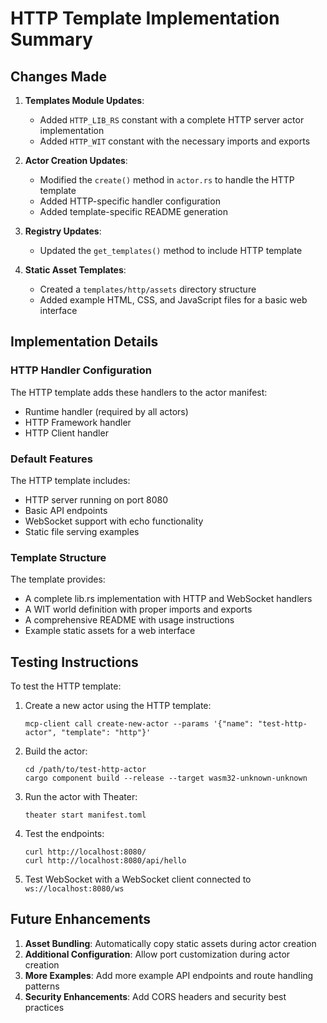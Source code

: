 # HTTP Template Implementation Summary

## Changes Made

1. **Templates Module Updates**:
   - Added `HTTP_LIB_RS` constant with a complete HTTP server actor implementation
   - Added `HTTP_WIT` constant with the necessary imports and exports

2. **Actor Creation Updates**:
   - Modified the `create()` method in `actor.rs` to handle the HTTP template
   - Added HTTP-specific handler configuration
   - Added template-specific README generation

3. **Registry Updates**:
   - Updated the `get_templates()` method to include HTTP template

4. **Static Asset Templates**:
   - Created a `templates/http/assets` directory structure
   - Added example HTML, CSS, and JavaScript files for a basic web interface

## Implementation Details

### HTTP Handler Configuration

The HTTP template adds these handlers to the actor manifest:
- Runtime handler (required by all actors)
- HTTP Framework handler
- HTTP Client handler

### Default Features

The HTTP template includes:
- HTTP server running on port 8080
- Basic API endpoints
- WebSocket support with echo functionality
- Static file serving examples

### Template Structure

The template provides:
- A complete lib.rs implementation with HTTP and WebSocket handlers
- A WIT world definition with proper imports and exports
- A comprehensive README with usage instructions
- Example static assets for a web interface

## Testing Instructions

To test the HTTP template:

1. Create a new actor using the HTTP template:
   ```
   mcp-client call create-new-actor --params '{"name": "test-http-actor", "template": "http"}'
   ```

2. Build the actor:
   ```
   cd /path/to/test-http-actor
   cargo component build --release --target wasm32-unknown-unknown
   ```

3. Run the actor with Theater:
   ```
   theater start manifest.toml
   ```

4. Test the endpoints:
   ```
   curl http://localhost:8080/
   curl http://localhost:8080/api/hello
   ```

5. Test WebSocket with a WebSocket client connected to `ws://localhost:8080/ws`

## Future Enhancements

1. **Asset Bundling**: Automatically copy static assets during actor creation
2. **Additional Configuration**: Allow port customization during actor creation
3. **More Examples**: Add more example API endpoints and route handling patterns
4. **Security Enhancements**: Add CORS headers and security best practices

